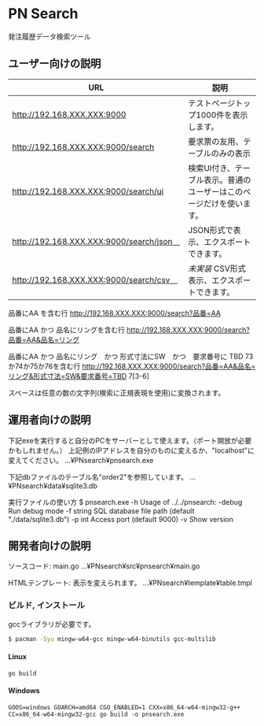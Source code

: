 # PN Search
発注履歴データ検索ツール


## ユーザー向けの説明

| URL    | 説明 |
|-----------------------------------------|-------------------------------------|
| http://192.168.XXX.XXX:9000              | テストページトップ1000件を表示します。 |
| http://192.168.XXX.XXX:9000/search       | 要求票の友用、テーブルのみの表示 |
| http://192.168.XXX.XXX:9000/search/ui    | 検索UI付き、テーブル表示。普通のユーザーはこのページだけを使います。 |
| http://192.168.XXX.XXX:9000/search/json　| JSON形式で表示、エクスポートできます。 |
| http://192.168.XXX.XXX:9000/search/csv　 | *未実装* CSV形式表示、エクスポートできます。 |

品番にAA を含む行
	http://192.168.XXX.XXX:9000/search?品番=AA

品番にAA かつ 品名にリングを含む行
	http://192.168.XXX.XXX:9000/search?品番=AA&品名=リング

品番にAA かつ 品名にリング　かつ 形式寸法にSW　かつ　要求番号に TBD 73か74か75か76を含む行
	http://192.168.XXX.XXX:9000/search?品番=AA&品名=リング&形式寸法=SW&要求番号=TBD 7[3-6]

スペースは任意の数の文字列(検索に正規表現を使用)に変換されます。


## 運用者向けの説明

下記exeを実行すると自分のPCをサーバーとして使えます。（ポート開放が必要かもしれません。）
上記例のIPアドレスを自分のものに変えるか、"localhost"に変えてください。
	...¥PNsearch¥pnsearch.exe

下記dbファイルのテーブル名"order2"を参照しています。
	...¥PNsearch¥data¥sqlite3.db

実行ファイルの使い方
$ pnsearch.exe -h
Usage of ../../pnsearch:
  -debug
        Run debug mode
  -f string
        SQL database file path (default "./data/sqlite3.db")
  -p int
        Access port (default 9000)
  -v    Show version


## 開発者向けの説明

ソースコード: main.go
	...¥PNsearch¥src¥pnsearch¥main.go

HTMLテンプレート: 表示を変えられます。
	...¥PNsearch¥template¥table.tmpl

### ビルド, インストール
gccライブラリが必要です。

```bash
$ pacman -Syu mingw-w64-gcc mingw-w64-binutils gcc-multilib
```

#### Linux
`go build`

#### Windows
`GOOS=windows GOARCH=amd64 CGO_ENABLED=1 CXX=x86_64-w64-mingw32-g++ CC=x86_64-w64-mingw32-gcc go build -o pnsearch.exe`
